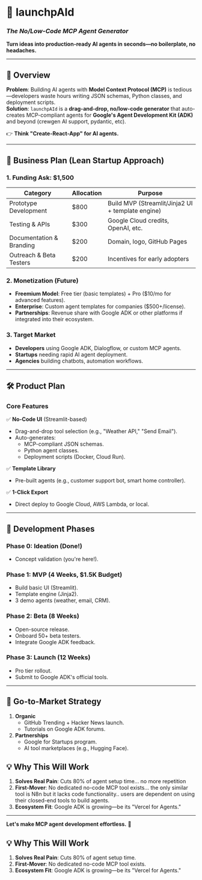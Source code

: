 # **🚀 launchpAId**  
### *The No/Low-Code MCP Agent Generator*  
**Turn ideas into production-ready AI agents in seconds—no boilerplate, no headaches.**  

---

## **📌 Overview**  
**Problem**: Building AI agents with **Model Context Protocol (MCP)** is tedious—developers waste hours writing JSON schemas, Python classes, and deployment scripts.  
**Solution**: `launchpAId` is a **drag-and-drop, no/low-code generator** that auto-creates MCP-compliant agents for **Google's Agent Development Kit (ADK)** and beyond (crewgen AI support, pydantic, etc).  

👉 **Think "Create-React-App" for AI agents.**  

---

## **🎯 Business Plan (Lean Startup Approach)**  
### **1. Funding Ask: $1,500**  
| Category          | Allocation       | Purpose |
|------------------|----------------|---------|
| Prototype Development | $800 | Build MVP (Streamlit/Jinja2 UI + template engine) |
| Testing & APIs | $300 | Google Cloud credits, OpenAI, etc. |
| Documentation & Branding | $200 | Domain, logo, GitHub Pages |
| Outreach & Beta Testers | $200 | Incentives for early adopters |

### **2. Monetization (Future)**  
- **Freemium Model**: Free tier (basic templates) + Pro ($10/mo for advanced features).  
- **Enterprise**: Custom agent templates for companies ($500+/license).  
- **Partnerships**: Revenue share with Google ADK or other platforms if integrated into their ecosystem.  

### **3. Target Market**  
- **Developers** using Google ADK, Dialogflow, or custom MCP agents.  
- **Startups** needing rapid AI agent deployment.  
- **Agencies** building chatbots, automation workflows.  

---

## **🛠️ Product Plan**  
### **Core Features**  
✅ **No-Code UI** (Streamlit-based)  
- Drag-and-drop tool selection (e.g., "Weather API," "Send Email").  
- Auto-generates:  
  - MCP-compliant JSON schemas.  
  - Python agent classes.  
  - Deployment scripts (Docker, Cloud Run).  

✅ **Template Library**  
- Pre-built agents (e.g., customer support bot, smart home controller).  

✅ **1-Click Export**  
- Direct deploy to Google Cloud, AWS Lambda, or local.  

---

## **📅 Development Phases**  
### **Phase 0: Ideation (Done!)**  
- Concept validation (you're here!).  

### **Phase 1: MVP (4 Weeks, $1.5K Budget)**  
- Build basic UI (Streamlit).  
- Template engine (Jinja2).  
- 3 demo agents (weather, email, CRM).  

### **Phase 2: Beta (8 Weeks)**  
- Open-source release.  
- Onboard 50+ beta testers.  
- Integrate Google ADK feedback.  

### **Phase 3: Launch (12 Weeks)**  
- Pro tier rollout.  
- Submit to Google ADK's official tools.  

---

## **🌱 Go-to-Market Strategy**  
1. **Organic**  
   - GitHub Trending + Hacker News launch.  
   - Tutorials on Google ADK forums.  
2. **Partnerships**  
   - Google for Startups program.  
   - AI tool marketplaces (e.g., Hugging Face).

  ## **💡 Why This Will Work**  
1. **Solves Real Pain**: Cuts 80% of agent setup time... no more repetition 
3. **First-Mover**: No dedicated no-code MCP tool exists... the only similar tool is N8n but it lacks code functionality.. users are dependent on using their closed-end tools to build agents.
4. **Ecosystem Fit**: Google ADK is growing—be its "Vercel for Agents."  

---

**Let's make MCP agent development effortless.** 🚀  

## **💡 Why This Will Work**  
1. **Solves Real Pain**: Cuts 80% of agent setup time.  
2. **First-Mover**: No dedicated no-code MCP tool exists.  
3. **Ecosystem Fit**: Google ADK is growing—be its "Vercel for Agents."  

